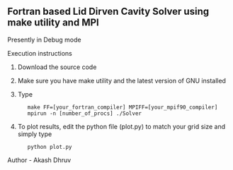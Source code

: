 
## Fortran based Lid Dirven Cavity Solver using make utility and MPI 

Presently in Debug mode

Execution instructions

  1. Download the source code 
  2. Make sure you have make utility and the latest version of GNU installed
  3. Type

     ~~~terminal 
        make FF=[your_fortran_compiler] MPIFF=[your_mpif90_compiler]
        mpirun -n [number_of_procs] ./Solver 
     ~~~

  4. To plot results, edit the python file (plot.py) to match your grid size and simply type

     ~~~terminal
        python plot.py
     ~~~ 

Author - Akash Dhruv

